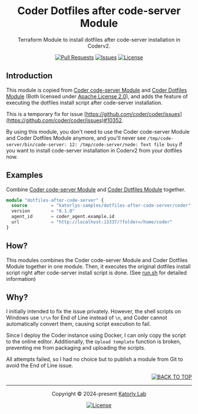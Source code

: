 <a name="readme-top"></a>
<div align="center">

<!-- <a href="#">
  <img src="https://github.com/katorlys/.github/blob/main/assets/mark/mark.png" height="100">
</a><br> -->

<h1>
  Coder Dotfiles after code-server Module
</h1>

<p>
  Terraform Module to install dotfiles after code-server installation in Coderv2.
</p>

[![Pull Requests][github-pr-badge]][github-pr-link]
[![Issues][github-issue-badge]][github-issue-link]
[![License][github-license-badge]](LICENSE)

</div>


<!-- Main Body -->

## Introduction
This module is copied from [Coder code-server Module](https://registry.coder.com/modules/code-server) and [Coder Dotfiles Module](https://registry.coder.com/modules/dotfiles) (Both licensed under [Apache License 2.0](https://github.com/coder/modules/blob/438c9045673c629e95416960c94a6b6344e3d298/LICENSE)), and adds the feature of executing the dotfiles install script after code-server installation.

This is a temporary fix for issue [https://github.com/coder/coder/issues](https://github.com/coder/coder/issues)#10352.

By using this module, you don't need to use the Coder code-server Module and Coder Dotfiles Module anymore, and you'll never see `/tmp/code-server/bin/code-server: 12: /tmp/code-server/node: Text file busy` if you want to install code-server installation in Coderv2 from your dotfiles now.


## Examples
Combine [Coder code-server Module](https://registry.coder.com/modules/code-server?tab=readme) and [Coder Dotfiles Module](https://registry.coder.com/modules/dotfiles?tab=readme) together.
```tf
module "dotfiles-after-code-server" {
  source         = "katorlys-samples/dotfiles-after-code-server/coder"
  version        = "0.1.0"
  agent_id       = coder_agent.example.id
  url            = "http://localhost:13337/?folder=/home/coder"
}
```


## How?
This modules combines the Coder code-server Module and Coder Dotfiles Module together in one module. Then, it executes the original dotfiles install script right after code-server install script is done. (See [run.sh](/run.sh) for detailed information)


## Why?
I initially intended to fix the issue privately. However, the shell scripts on Windows use `\r\n` for End of Line instead of `\n`, and Coder cannot automatically convert them, causing script execution to fail.

Since I deploy the Coder instance using Docker, I can only copy the script to the online editor. Additionally, the `Upload template` function is broken, preventing me from packaging and uploading the scripts.

All attempts failed, so I had no choice but to publish a module from Git to avoid the End of Line issue.


<!-- /Main Body -->


<div align="right">
  
[![BACK TO TOP][back-to-top-button]](#readme-top)

</div>

---

<div align="center">

<p>
  Copyright &copy; 2024-present <a target="_blank" href="https://github.com/katorlys">Katorly Lab</a>
</p>

[![License][github-license-badge-bottom]](LICENSE)

</div>

[back-to-top-button]: https://img.shields.io/badge/BACK_TO_TOP-151515?style=flat-square
[github-pr-badge]: https://img.shields.io/github/issues-pr/katorlys-samples/terraform-coder-dotfiles-after-code-server?label=pulls&labelColor=151515&color=79E096&style=flat-square
[github-pr-link]: https://github.com/katorlys-samples/terraform-coder-dotfiles-after-code-server/pulls
[github-issue-badge]: https://img.shields.io/github/issues/katorlys-samples/terraform-coder-dotfiles-after-code-server?labelColor=151515&color=FFC868&style=flat-square
[github-issue-link]: https://github.com/katorlys-samples/terraform-coder-dotfiles-after-code-server/issues
[github-license-badge]: https://img.shields.io/github/license/katorlys-samples/terraform-coder-dotfiles-after-code-server?labelColor=151515&color=EFEFEF&style=flat-square
<!-- https://img.shields.io/badge/license-CC_BY--NC--SA_4.0-EFEFEF?labelColor=151515&style=flat-square -->
[github-license-badge-bottom]: https://img.shields.io/github/license/katorlys-samples/terraform-coder-dotfiles-after-code-server?labelColor=151515&color=EFEFEF&style=for-the-badge
<!-- https://img.shields.io/badge/license-CC_BY--NC--SA_4.0-EFEFEF?labelColor=151515&style=for-the-badge -->
